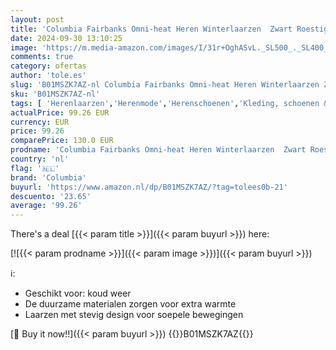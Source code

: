 ```yaml
---
layout: post
title: 'Columbia Fairbanks Omni-heat Heren Winterlaarzen  Zwart Roestig  44.5 EU'
date: 2024-09-30 13:10:25
image: 'https://m.media-amazon.com/images/I/31r+OghASvL._SL500_._SL400_.jpg'
comments: true
category: ofertas
author: 'tole.es'
slug: 'B01MSZK7AZ-nl Columbia Fairbanks Omni-heat Heren Winterlaarzen Zwart...'
sku: 'B01MSZK7AZ-nl'
tags: [ 'Herenlaarzen','Herenmode','Herenschoenen','Kleding, schoenen & sieraden','Kleding, schoenen en sieraden','columbia','🇳🇱', ]
actualPrice: 99.26 EUR
currency: EUR
price: 99.26
comparePrice: 130.0 EUR
prodname: 'Columbia Fairbanks Omni-heat Heren Winterlaarzen  Zwart Roestig  44.5 EU'
country: 'nl'
flag: '🇳🇱'
brand: 'Columbia'
buyurl: 'https://www.amazon.nl/dp/B01MSZK7AZ/?tag=tolees0b-21'
descuento: '23.65'
average: '99.26'
---
```


There's a deal [{{< param title >}}]({{< param buyurl >}})  here:

[![{{< param prodname >}}]({{< param image >}})]({{< param buyurl >}})

ℹ️:

- Geschikt voor: koud weer
- De duurzame materialen zorgen voor extra warmte
- Laarzen met stevig design voor soepele bewegingen

[🛒 Buy it now!!]({{< param buyurl >}})
{{<world>}}B01MSZK7AZ{{</world>}}
